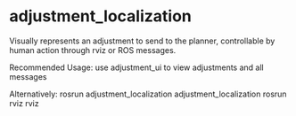 adjustment_localization
=======================

Visually represents an adjustment to send to the planner, controllable by human action through rviz or ROS messages.

Recommended Usage: use adjustment_ui to view adjustments and all messages

Alternatively: rosrun adjustment_localization adjustment_localization rosrun rviz rviz
